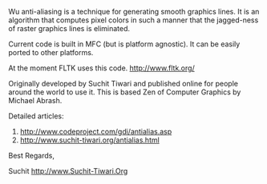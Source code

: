 Wu anti-aliasing is a technique for generating smooth graphics lines. It is an algorithm that computes pixel colors in such a manner that the jagged-ness of raster graphics lines is eliminated.

Current code is built in MFC (but is platform agnostic). It can be easily ported to other platforms.

At the moment FLTK uses this code. http://www.fltk.org/

Originally developed by Suchit Tiwari and published online for people around the world to use it. This is based Zen of Computer Graphics by Michael Abrash.

Detailed articles:
1. http://www.codeproject.com/gdi/antialias.asp
2. http://www.suchit-tiwari.org/antialias.html

Best Regards,

Suchit
http://www.Suchit-Tiwari.Org